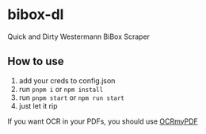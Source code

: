 # bibox-dl
Quick and Dirty Westermann BiBox Scraper

## How to use
1. add your creds to config.json
2. run `pnpm i` or `npm install`
3. run `pnpm start` or `npm run start`
4. just let it rip

If you want OCR in your PDFs, you should use [OCRmyPDF](https://github.com/ocrmypdf/OCRmyPDF)

